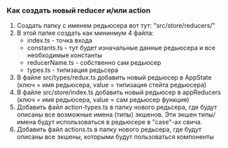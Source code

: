 ### Как создать новый reducer и/или action

1. Создать папку с именем редьюсера вот тут: "src/store/reducers/"
2. В этой папке создать как мининмум 4 файла:
    - index.ts        - точка входа
    - constants.ts    - тут будет изначальные данные редьюсера и все необходимые константы
    - reducerName.ts  - собственно сам редьюсер
    - types.ts        - типизация редьсера
 3. В файле src/types/redux.ts добавить новый редьюсер в AppState (ключ = имя редьюсера, value = типизация стейта редьюсера)
 4. В файле src/store/index.ts добавить новый редьюсер в appReducers (ключ = имя редьюсера, value = сам редьюсер функция)
 5. Добавить файл action-types.ts в папку нового редьсера, где будут описаны все возможные имена (типы) экшенов.
    Эти экшен типы/имена будут использоваться в редьюсере в "case"-ах свича.
 6. Добавить файл actions.ts в папку нового редьсера, где будут описаны все экшены, которыми будут пользоваться компоненты
